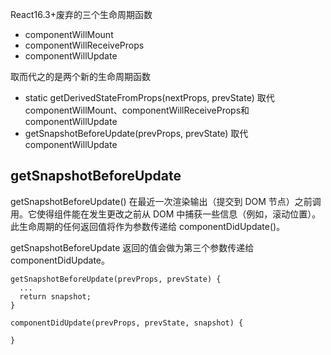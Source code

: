 React16.3+废弃的三个生命周期函数

- componentWillMount
- componentWillReceiveProps
- componentWillUpdate

取而代之的是两个新的生命周期函数

- static getDerivedStateFromProps(nextProps, prevState)  取代componentWillMount、componentWillReceiveProps和componentWillUpdate
- getSnapshotBeforeUpdate(prevProps, prevState) 取代componentWillUpdate



## getSnapshotBeforeUpdate

getSnapshotBeforeUpdate() 在最近一次渲染输出（提交到 DOM 节点）之前调用。它使得组件能在发生更改之前从 DOM 中捕获一些信息（例如，滚动位置）。此生命周期的任何返回值将作为参数传递给 componentDidUpdate()。

getSnapshotBeforeUpdate 返回的值会做为第三个参数传递给 componentDidUpdate。

```
getSnapshotBeforeUpdate(prevProps, prevState) {
  ...
  return snapshot;
}

componentDidUpdate(prevProps, prevState, snapshot) {
  
}
```